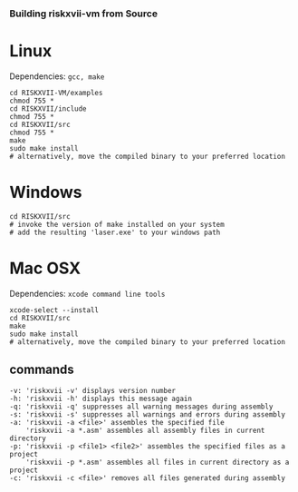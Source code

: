  ### Building riskxvii-vm from Source

# Linux

Dependencies: `gcc, make`

```shell
cd RISKXVII-VM/examples
chmod 755 *
cd RISKXVII/include
chmod 755 *
cd RISKXVII/src
chmod 755 *
make
sudo make install
# alternatively, move the compiled binary to your preferred location
```

# Windows

```shell
cd RISKXVII/src
# invoke the version of make installed on your system
# add the resulting 'laser.exe' to your windows path
```

# Mac OSX

Dependencies: `xcode command line tools`

```shell
xcode-select --install
cd RISKXVII/src
make
sudo make install
# alternatively, move the compiled binary to your preferred location
```
## commands

    -v: 'riskxvii -v' displays version number
    -h: 'riskxvii -h' displays this message again
    -q: 'riskxvii -q' suppresses all warning messages during assembly
    -s: 'riskxvii -s' suppresses all warnings and errors during assembly
    -a: 'riskxvii -a <file>' assembles the specified file
        'riskxvii -a *.asm' assembles all assembly files in current directory
    -p: 'riskxvii -p <file1> <file2>' assembles the specified files as a project
        'riskxvii -p *.asm' assembles all files in current directory as a project
    -c: 'riskxvii -c <file>' removes all files generated during assembly